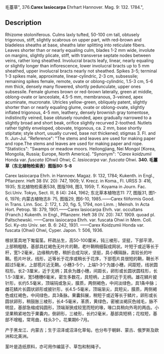 毛薹草",
376.**Carex lasiocarpa** Ehrhart Hannover. Mag. 9: 132. 1784.",

## Description
Rhizome stoloniferous. Culms laxly tufted, 50-100 cm tall, obtusely trigonous, stiff, slightly scabrous on upper part, with red-brown and bladeless sheaths at base, sheaths later splitting into reticulate fibers. Leaves shorter than or nearly equaling culm, blades 1-2 mm wide, involute on margins, slightly plicate, stiff, with transverse septate nodes between veins, rather long sheathed. Involucral bracts leafy, linear, nearly equaling or slightly longer than inflorescence, lower involucral bracts up to 5 mm sheathed, upper involucral bracts nearly not sheathed. Spikes 3-5; terminal 1-3 spikes male, approximate, linear-cylindric, 2-3 cm, subsessile; remaining spikes female, remote, ovate or oblong-cylindric, 1.5-3 cm, 5-6 mm thick, densely many flowered, shortly pedunculate, upper ones subsessile. Female glumes brown or red-brown laterally, green at middle, oblong-ovate or lanceolate, 4.5-5 mm, membranous, 3-veined, apex acuminate, mucronate. Utricles yellow-green, obliquely patent, slightly shorter than or nearly equaling glume, ovate or oblong-ovate, slightly inflated trigonous, 4-5 mm, leathery, densely brownish gray tomentose, indistinctly veined, base obtusely rounded, apex gradually narrowed to a slightly broad and short beak, orifice slightly recurved 2-toothed. Nutlets rather tightly enveloped, obovate, trigonous, ca. 2 mm, base shortly stipitate; style short, usually curved, base not thickened; stigmas 3. Fl. and fr. Jun-Jul.
  "Reference": "The stems and leaves are used for making paper and rope.The stems and leaves are used for making paper and rope.
  "Statistics": "Swamps or meadow moors. Heilongjiang, Nei Mongol [Korea, Mongolia, Russia; Europe, North America].
  "Synonym": "*Carex koidzumii* Honda var. *fuscata* (Ohwi) Ohwi; *C. lasiocarpa* var. *fuscata* Ohwi.
**340. 毛薹草（东北植物检索表）图版80: 5-8**

Carex lasiocarpa Ehrh. in Hannoev. Magaz. 9: 132, 1784; Kukenth. in Engl., Pflanzenr. Heft 38 (IV. 20): 747, 1909; V. Krecz. in Koma., Fl. URSS 3: 416, 1935; 东北植物检索表538, 图版198, 图3, 1959; T. Koyama in Journ. Fac. Sci.Univ. Tokyo, Sect. III, 8 (4): 244, 1962; 东北草本植物志11: 77, 图版31, 图1-6, 1976; 内蒙古植物志8: 75, 图版29, 图6-10, 1985.——Carex filiformis Good. in Trans. Linn. Soc. 2: 172, t. 20, fig. 5, 1794, non Linm. ; Meinsh. In Acta Hort. Petrop. 18: 379, 1901.——Carex lasiocarpa Ehrh. var. occultans (Franch.) Kukenth. in Engl., Pflanzenr. Heft 38 (IV. 20): 747. 1909. quoad pl. Paltschewski. ——Carex lasiocarpa Ehrh. var. fuscata Ohwi in Mem. Coll. Sci. Ky-oto Univ. ser. B. 6: 242, 1931. ——Carex Koidzumii Honda var. fuscata (Ohwi) Ohwi, Cyper. Japon. 1: 506, 1936.

根状茎具地下匍匐茎。秆疏丛生，高50-100厘米，钝三棱形，坚挺，下部平滑，上部稍粗糙，基部具红褐色无叶片的鞘，老叶鞘稍细裂成网状。叶短于或近等长于秆，宽1-2毫米，边缘稍内卷，稍折合成沟状，坚挺，具小横隔脉，具较长的叶鞘。苞片叶状，线形，近等长于花序或稍长于花序，下部苞片具很短的鞘，鞘长不超过5毫米，上部苞片近无鞘。小穗3-5个，上端1-3个为雄小穗，间距短，线状圆柱形。长2-3厘米，近于无柄；其余为雌小穗，间距长，卵形或长圆状圆柱形，长1.5-3厘米，宽5穗穗6毫米，密生多数花，具短柄，上部的近于无柄。雄花鳞片披针形，长约5.5毫米，顶端钝或急尖，膜质，两侧褐色，中间淡绿色，具1条中脉；雌花鳞片长圆状卵形或披针形，长4.5-5毫米，顶端渐尖，具短尖，膜质，两侧褐色或红褐色，中间绿色，具3条脉。果囊斜展，稍短于或近等长于鳞片，卵形或长圆状卵形，稍鼓胀三棱形，长4-5毫米，革质，黄绿色，密被淡褐灰色绒毛，脉不明显，基部急缩成钝圆形，顶端渐狭成较宽而短的喙，喙口具稍向外弯的两齿。小坚果稍紧地包于果囊内，倒卵形，三棱形，长约2毫米，基部具短柄；花柱短，基部不增粗，常弯曲，柱头3个。花果期6-7月。

产于黑龙江、内蒙古；生于沼泽或沼泽化草甸。也分布于朝鲜、蒙古、俄罗斯及欧洲和北美洲。

茎叶是造纸原料，亦可用作编篮子、草包和制绳子。
